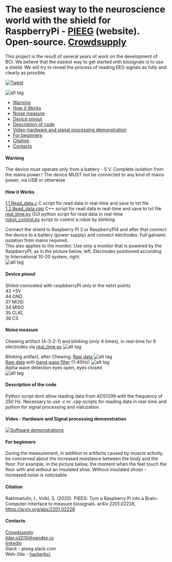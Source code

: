 # The easiest way to the neuroscience world with the shield for RaspberryPi - [PIEEG](https://www.hackerbci.com/) (website). Open-source. [Crowdsupply](https://www.crowdsupply.com/hackerbci/pieeg)
This project is the result of several years of work on the development of BCI. We believe that the easiest way to get started with biosignals is to use a shield.
We will try to reveal the process of reading EEG signals as fully and clearly as possible. 

[![Tweet](https://img.shields.io/twitter/url/http/shields.io.svg?style=social)](https://twitter.com/intent/tweet?text=DIY%20Brain-Computer%20%20interface%20PIEEG%20&url=https://github.com/Ildaron/EEGwithRaspberryPI&hashtags=RaspberryPI,EEG,python,opensource)

![alt tag](https://github.com/Ildaron/EEGwithRaspberryPI/blob/master/Supplementary%20files/fig.15...jpg "general view")​
-  [Warning](https://github.com/Ildaron/EEGwithRaspberryPI#warning)
-  [How it Works](https://github.com/Ildaron/EEGwithRaspberryPI/blob/master/README.md#how-it-works)
-  [Noise measure](https://github.com/Ildaron/EEGwithRaspberryPI#noise-measure)
-  [Device pinout](https://github.com/Ildaron/EEGwithRaspberryPI/blob/master/README.md#device-pinout)   
-  [Description of code](https://github.com/Ildaron/EEGwithRaspberryPI/blob/master/README.md#description-of-code)
-  [Video-hardware and signal processing demonstration](https://github.com/Ildaron/EEGwithRaspberryPI/blob/master/README.md#video---hardware-and-signal-processing-demonstration) 
-  [For beginners](https://github.com/Ildaron/EEGwithRaspberryPI/blob/master/README.md#for-beginners)        
-  [Citation](https://github.com/Ildaron/EEGwithRaspberryPI/blob/master/README.md#citation)   
-  [Contacts](https://github.com/Ildaron/EEGwithRaspberryPI#contacts)  

#### Warning 
The device must operate only from a battery - 5 V. Complete isolation from the mains power.! The device MUST not be connected to any kind of mains power, via USB or otherwise   

#### How it Works   
 [1.1.Read_data.c](https://github.com/Ildaron/EEGwithRaspberryPI/blob/master/1.1.Read_data.c) C script for read data in real-time and save to txt file  
 [1.2.Read_data.cpp](https://github.com/Ildaron/EEGwithRaspberryPI/blob/master/1.2.Read_data.cpp) C++ script for read data in real-time and save to txt file   
 [real_time.py](https://github.com/Ildaron/EEGwithRaspberryPI/blob/master/GUI/real_time.py) GUI python script for read data in real-time    
 [robot_control.py](https://github.com/Ildaron/EEGwithRaspberryPI/blob/master/Robot_control/robot_control.py) script to control a robot by blinking  




Connect the shield to Raspberry PI 3 or RaspberryPI4 and after that connect the device to a battery (power supply) and connect electrodes.
Full galvanic isolation from mains required.  
This also applies to the monitor. Use only a monitor that is powered by the RaspberryPI, as in the picture below, left. Electrodes positioned according to International 10-20 system, right.    
![alt tag](https://github.com/Ildaron/EEGwithRaspberryPI/blob/master/Supplementary%20files/fig.7.bmp "general view")​

#### Device pinout  
Shiled connceted with raspbberryPI only in the netxt points     
  43  +5V  
  44  GND  
  37  MOSI  
  34  MISO  
  35  CLKL  
  36  CS  
  
#### Noise measure


Chewing artifact (4-3-2-1) and blinking (only 4 times), in real-time for 8 electrodes via [real_time.py](https://github.com/Ildaron/EEGwithRaspberryPI/blob/master/GUI/real_time.py) 
![alt tag](https://github.com/Ildaron/EEGwithRaspberryPI/blob/master/Supplementary%20files/fig.14.jpg "general view")​  

Blinking artifact, after Chewing. [Raw data](https://github.com/Ildaron/EEGwithRaspberryPI/blob/master/dataset/2.Blinking_Chewing.txt)
![alt tag](https://github.com/Ildaron/EEGwithRaspberryPI/blob/master/Supplementary%20files/fig.9.row_dara.bmp "general view")​  
[Raw data](https://github.com/Ildaron/EEGwithRaspberryPI/blob/master/dataset/2.Blinking_Chewing.txt) with [band-pass filter](https://github.com/Ildaron/EEGwithRaspberryPI/blob/master/2.Data_filter.py) (1-40Hz)
![alt tag](https://github.com/Ildaron/EEGwithRaspberryPI/blob/master/Supplementary%20files/fig.10.band_bass.bmp "general view")​  
Alpha wave detection eyes open, eyes closed  
![alt tag](https://github.com/Ildaron/EEGwithRaspberryPI/blob/master/Supplementary%20files/Fig.11.alpha.bmp "general view")​  
#### Description of the code  
Python script dont allow reading data from ADS1299 with the frequency of 250 Hz. Necessary to use .c or .cpp scripts for reading data in real-time and python for signal processing and vialuzation.   
 


#### Video - Hardware and Signal processing demonstration
[![Software demonstrations](https://github.com/Ildaron/EEGwithRaspberryPI/blob/master/Supplementary%20files/fig.13.bmp)](https://youtu.be/b-ovJ97vvQM)      


#### For beginners
During the measurement, in addition to artifacts caused by muscle activity, be concerned about the increased resistance between the body and the floor. For example, in the picture below, the moment when the feet touch the floor with and without an insulated shoe. Without insulated shoes - increased noise is noticeable




#### Citation  
Rakhmatulin, I., Volkl, S. (2020). PIEEG: Turn a Raspberry Pi into a Brain-Computer-Interface to measure biosignals. arXiv:2201.02228, https://arxiv.org/abs/2201.02228  

#### Contacts  
[Crowdsupply](https://www.crowdsupply.com/hackerbci/pieeg)  
ildar.o2010@yandex.ru  
[linkedin](https://www.linkedin.com/in/ildar-rakhmatulin-262a66112/)  
Slack - pieeg.slack.com  
Web-Site - [hackerbci](https://www.hackerbci.com/) 

